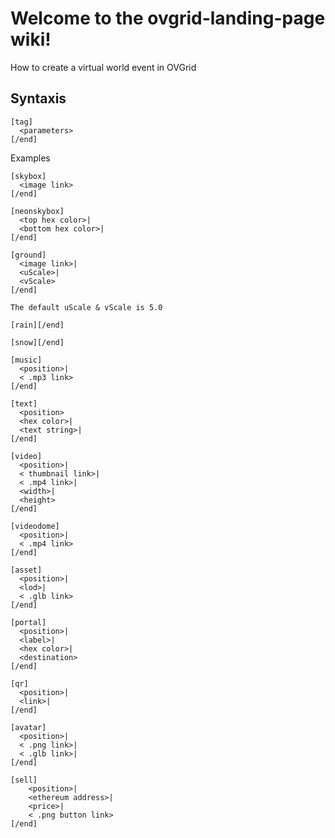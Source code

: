# Welcome to the ovgrid-landing-page wiki!

How to create a virtual world event in OVGrid

## Syntaxis

```
[tag] 
  <parameters>
[/end]
```

Examples

```
[skybox]
  <image link>
[/end]
```

```
[neonskybox]
  <top hex color>|
  <bottom hex color>|
[/end]
```

```
[ground]
  <image link>|
  <uScale>|
  <vScale>
[/end]

The default uScale & vScale is 5.0
```

```
[rain][/end]
```

```
[snow][/end]
```

```
[music]
  <position>|
  < .mp3 link>
[/end]
```

```
[text]
  <position>
  <hex color>|
  <text string>|  
[/end]
```

```
[video]
  <position>|
  < thumbnail link>|
  < .mp4 link>|
  <width>|
  <height>
[/end]
```

```
[videodome]
  <position>|
  < .mp4 link>
[/end]
```

```
[asset]
  <position>|
  <lod>|
  < .glb link>
[/end]
```

```
[portal]
  <position>|
  <label>|
  <hex color>|
  <destination>
[/end]
```

```
[qr]
  <position>|
  <link>|
[/end]
```

```
[avatar]
  <position>|
  < .png link>|
  < .glb link>|
[/end]
```

```
[sell]
    <position>|
    <ethereum address>|
    <price>|
    < .png button link>
[/end]
```